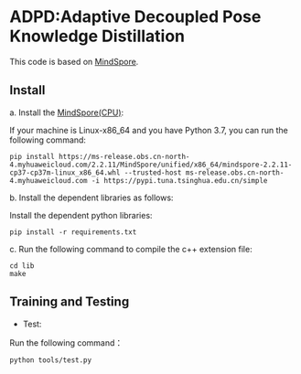 # ADPD:Adaptive Decoupled Pose Knowledge Distillation
 This code is based on [MindSpore](https://gitee.com/mindspore/mindspore).

## Install
a. Install the [MindSpore(CPU)](https://www.mindspore.cn/install): 

If your machine is Linux-x86_64 and you have Python 3.7, you can run the following command:

```shell
pip install https://ms-release.obs.cn-north-4.myhuaweicloud.com/2.2.11/MindSpore/unified/x86_64/mindspore-2.2.11-cp37-cp37m-linux_x86_64.whl --trusted-host ms-release.obs.cn-north-4.myhuaweicloud.com -i https://pypi.tuna.tsinghua.edu.cn/simple
```

b. Install the dependent libraries as follows: 

Install the dependent python libraries: 

```shell
pip install -r requirements.txt
```

c. Run the following command to compile the c++ extension file:

```shell
cd lib
make
```

## Training and Testing

* Test:

Run the following command：
```shell
python tools/test.py
```

